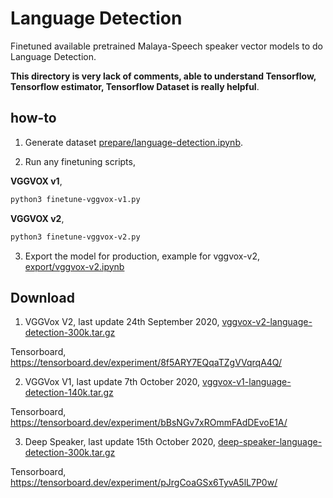 # Language Detection

Finetuned available pretrained Malaya-Speech speaker vector models to do Language Detection.

**This directory is very lack of comments, able to understand Tensorflow, Tensorflow estimator, Tensorflow Dataset is really helpful**.

## how-to

1. Generate dataset [prepare/language-detection.ipynb](prepare/language-detection.ipynb).

2. Run any finetuning scripts,

**VGGVOX v1**,

```bash
python3 finetune-vggvox-v1.py
```

**VGGVOX v2**,

```bash
python3 finetune-vggvox-v2.py
```

3. Export the model for production, example for vggvox-v2, [export/vggvox-v2.ipynb](export/vggvox-v2.ipynb)

## Download

1. VGGVox V2, last update 24th September 2020, [vggvox-v2-language-detection-300k.tar.gz](https://f000.backblazeb2.com/file/malaya-speech-model/finetuned/vggvox-v2-language-detection-300k.tar.gz)

Tensorboard, https://tensorboard.dev/experiment/8f5ARY7EQqaTZgVVqrqA4Q/

2. VGGVox V1, last update 7th October 2020, [vggvox-v1-language-detection-140k.tar.gz](https://f000.backblazeb2.com/file/malaya-speech-model/finetuned/vggvox-v1-language-detection-140k.tar.gz)

Tensorboard, https://tensorboard.dev/experiment/bBsNGv7xROmmFAdDEvoE1A/

3. Deep Speaker, last update 15th October 2020, [deep-speaker-language-detection-300k.tar.gz](https://f000.backblazeb2.com/file/malaya-speech-model/finetuned/deep-speaker-language-detection-300k.tar.gz)

Tensorboard, https://tensorboard.dev/experiment/pJrgCoaGSx6TyvA5lL7P0w/